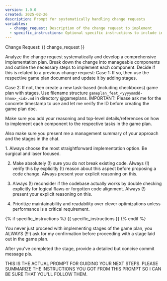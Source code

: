 ```yaml
---
version: 1.0.0
created: 2025-02-26
description: Prompt for systematically handling change requests
variables:
  - change_request: Description of the change request to implement
  - specific_instructions: Optional specific instructions to include in the prompt
---
```


Change Request: {{ change_request }}

<your-task>
Analyze the change request systematically and develop a comprehensive implementation plan. Break down the change into manageable components and outline the necessary steps to implement each component.
</your-task>

<your-agency>
Decide if this is related to a previous change request:
Case 1: If so, then use the respective game plan document and update it by adding stages. 

Case 2: If not, then create a new task-based (including checkboxes) game plan with stages. Use filename structure `gameplan_feat_<yyyymmdd-hhmm>_<id>.md` in directory @gameplans. IMPORTANT: Please ask me for the concrete timestamp to use and let me verify the ID before creating the game plan doc.

Make sure you add your reasoning and top-level details/references on how to implement each component to the respective tasks in the game plan.

Also make sure you present me a management summary of your approach and the stages in the chat.
</your-agency>

<your-maxim-of-action>
1. Always choose the most straightforward implementation option. Be surgical and laser focused.

2. Make absolutely (!) sure you do not break existing code. Always (!) verify this by explicitly (!) reason about this aspect before proposing a code change. Always present your explicit reasoning on this.

3. Always (!) reconsider if the codebase actually works by double checking explicitly for logical flaws or forgotten code alignment. Always (!) present your explicit reasoning on this.

4. Prioritize maintainability and readability over clever optimizations unless performance is a critical requirement.
</your-maxim-of-action>

{% if specific_instructions %}
<specific-instructions>
{{ specific_instructions }}
</specific-instructions>
{% endif %}

You never just proceed with implementing stages of the game plan, you ALWAYS (!!!) ask for my confirmation before proceeding with a stage laid out in the game plan.

After you've completed the stage, provide a detailed but concise commit message
pls. 

THIS IS THE ACTUAL PROMPT FOR GUIDING YOUR NEXT STEPS. 
PLEASE SUMMARIZE THE INSTRUCTIONS YOU GOT FROM THIS PROMPT SO I CAN BE SURE THAT YOU'LL FOLLOW THEM.